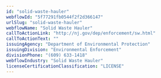 ```yaml
---
id: "solid-waste-hauler"
webflowId: "5f77291fb0544f2f2d366147"
urlSlug: "solid-waste-hauler"
webflowName: "Solid Waste Hauler"
callToActionLink: "http://nj.gov/dep/enforcement/sw.html"
callToActionText: ""
issuingAgency: "Department of Environmental Protection"
issuingDivision: "Environmental Enforcement"
divisionPhone: "(609) 633-1418"
webflowIndustry: "Solid Waste Hauler"
licenseCertificationClassification: "LICENSE"
---
```


